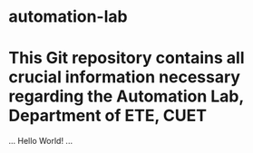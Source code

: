 # automation-lab
# This Git repository contains all crucial information necessary regarding the Automation Lab, Department of ETE, CUET
...
Hello World!
...